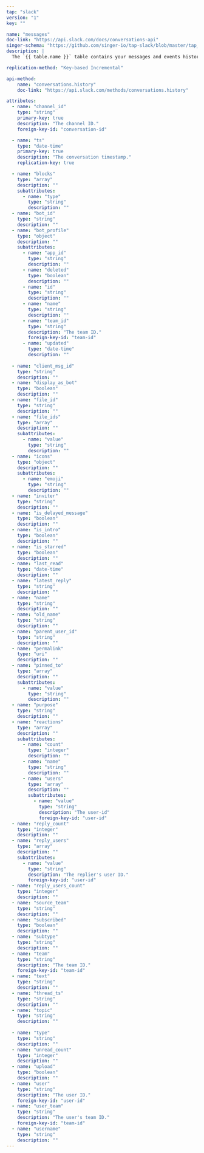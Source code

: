 ```yaml
---
tap: "slack"
version: "1"
key: ""

name: "messages"
doc-link: "https://api.slack.com/docs/conversations-api"
singer-schema: "https://github.com/singer-io/tap-slack/blob/master/tap_slack/schemas/messages.json"
description: |
  The `{{ table.name }}` table contains your messages and events history in your {{ integration.display_name }} account.

replication-method: "Key-based Incremental"

api-method:
    name: "conversations.history"
    doc-link: "https://api.slack.com/methods/conversations.history"

attributes:
  - name: "channel_id"
    type: "string"
    primary-key: true
    description: "The channel ID."
    foreign-key-id: "conversation-id"

  - name: "ts"
    type: "date-time"
    primary-key: true
    description: "The conversation timestamp."
    replication-key: true

  - name: "blocks"
    type: "array"
    description: ""
    subattributes:
      - name: "type"
        type: "string"
        description: ""
  - name: "bot_id"
    type: "string"
    description: ""
  - name: "bot_profile"
    type: "object"
    description: ""
    subattributes:
      - name: "app_id"
        type: "string"
        description: ""
      - name: "deleted"
        type: "boolean"
        description: ""
      - name: "id"
        type: "string"
        description: ""
      - name: "name"
        type: "string"
        description: ""
      - name: "team_id"
        type: "string"
        description: "The team ID."
        foreign-key-id: "team-id"
      - name: "updated"
        type: "date-time"
        description: ""
  
  - name: "client_msg_id"
    type: "string"
    description: ""
  - name: "display_as_bot"
    type: "boolean"
    description: ""
  - name: "file_id"
    type: "string"
    description: ""
  - name: "file_ids"
    type: "array"
    description: ""
    subattributes:
      - name: "value"
        type: "string"
        description: ""
  - name: "icons"
    type: "object"
    description: ""
    subattributes:
      - name: "emoji"
        type: "string"
        description: ""
  - name: "inviter"
    type: "string"
    description: ""
  - name: "is_delayed_message"
    type: "boolean"
    description: ""
  - name: "is_intro"
    type: "boolean"
    description: ""
  - name: "is_starred"
    type: "boolean"
    description: ""
  - name: "last_read"
    type: "date-time"
    description: ""
  - name: "latest_reply"
    type: "string"
    description: ""
  - name: "name"
    type: "string"
    description: ""
  - name: "old_name"
    type: "string"
    description: ""
  - name: "parent_user_id"
    type: "string"
    description: ""
  - name: "permalink"
    type: "uri"
    description: ""
  - name: "pinned_to"
    type: "array"
    description: ""
    subattributes:
      - name: "value"
        type: "string"
        description: ""
  - name: "purpose"
    type: "string"
    description: ""
  - name: "reactions"
    type: "array"
    description: ""
    subattributes:
      - name: "count"
        type: "integer"
        description: ""
      - name: "name"
        type: "string"
        description: ""
      - name: "users"
        type: "array"
        description: ""
        subattributes:
          - name: "value"
            type: "string"
            description: "The user-id"
            foreign-key-id: "user-id"
  - name: "reply_count"
    type: "integer"
    description: ""
  - name: "reply_users"
    type: "array"
    description: ""
    subattributes:
      - name: "value"
        type: "string"
        description: "The replier's user ID."
        foreign-key-id: "user-id"
  - name: "reply_users_count"
    type: "integer"
    description: ""
  - name: "source_team"
    type: "string"
    description: ""
  - name: "subscribed"
    type: "boolean"
    description: ""
  - name: "subtype"
    type: "string"
    description: ""
  - name: "team"
    type: "string"
    description: "The team ID."
    foreign-key-id: "team-id"
  - name: "text"
    type: "string"
    description: ""
  - name: "thread_ts"
    type: "string"
    description: ""
  - name: "topic"
    type: "string"
    description: ""
  
  - name: "type"
    type: "string"
    description: ""
  - name: "unread_count"
    type: "integer"
    description: ""
  - name: "upload"
    type: "boolean"
    description: ""
  - name: "user"
    type: "string"
    description: "The user ID."
    foreign-key-id: "user-id"
  - name: "user_team"
    type: "string"
    description: "The user's team ID."
    foreign-key-id: "team-id"
  - name: "username"
    type: "string"
    description: ""
---
```

